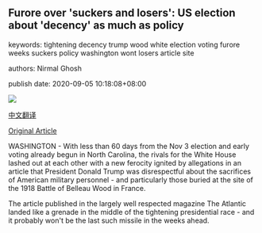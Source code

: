 ## Furore over 'suckers and losers': US election about 'decency' as much as policy

keywords: tightening decency trump wood white election voting furore weeks suckers policy washington wont losers article site

authors: Nirmal Ghosh

publish date: 2020-09-05 10:18:08+08:00

![](https://www.straitstimes.com/sites/all/themes/custom/bootdemo/images/facebook_default_pic.jpg)

[中文翻译](Furore%20over%20%27suckers%20and%20losers%27%3A%20US%20election%20about%20%27decency%27%20as%20much%20as%20policy_zh.md)

[Original Article](https://www.straitstimes.com/world/united-states/furore-over-suckers-and-losers-us-election-about-decency-as-much-as-policy)

WASHINGTON - With less than 60 days from the Nov 3 election and early voting already begun in North Carolina, the rivals for the White House lashed out at each other with a new ferocity ignited by allegations in an article that President Donald Trump was disrespectful about the sacrifices of American military personnel - and particularly those buried at the site of the 1918 Battle of Belleau Wood in France.

The article published in the largely well respected magazine The Atlantic landed like a grenade in the middle of the tightening presidential race - and it probably won't be the last such missile in the weeks ahead.